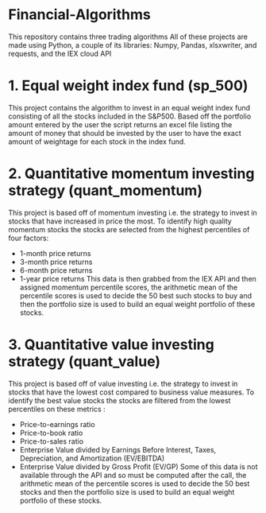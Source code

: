 # Financial-Algorithms

This repository contains three trading algorithms
All of these projects are made using Python, a couple of its libraries: Numpy, Pandas, xlsxwriter, and requests, and the IEX cloud API  

# 1. Equal weight index fund (sp_500)

This project contains the algorithm to invest in an equal weight index fund consisting of all the stocks included in the S&P500. Based off the portfolio amount entered by the user the script returns an excel file listing the amount of money that should be invested by the user to have the exact amount of weightage for each stock in the index fund.

# 2. Quantitative momentum investing strategy (quant_momentum)

This project is based off of momentum investing i.e. the strategy to invest in stocks that have increased in price the most. To identify high quality momentum stocks the stocks are selected from the highest percentiles of four factors: 
* 1-month price returns
* 3-month price returns
* 6-month price returns
* 1-year price returns
This data is then grabbed from the IEX API and then assigned momentum percentile scores, the arithmetic mean of the percentile scores is used to decide the 50 best such stocks to buy and then the portfolio size is used to build an equal weight portfolio of these stocks.

# 3. Quantitative value investing strategy (quant_value)

This project is based off of value investing i.e. the strategy to invest in stocks that have the lowest cost compared to business value measures. To identify the best value stocks the stocks are filtered from the lowest percentiles on these metrics : 
* Price-to-earnings ratio
* Price-to-book ratio
* Price-to-sales ratio
* Enterprise Value divided by Earnings Before Interest, Taxes, Depreciation, and Amortization (EV/EBITDA)
* Enterprise Value divided by Gross Profit (EV/GP)
Some of this data is not available through the API and so must be computed after the call, the arithmetic mean of the percentile scores is used to decide the 50 best stocks and then the portfolio size is used to build an equal weight portfolio of these stocks.
